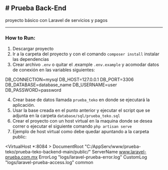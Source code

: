 ## # Prueba Back-End
proyecto básico con Laravel de servicios y pagos

----

### How to Run:
1. Descargar proyecto
2. Ir a la carpeta del proyecto y con el comando `composer install` instalar las dependencias
3. Crear archivo `.env` o quitar el .example `.env.example` y acomodar datos de conexión en las variables siguientes:

DB_CONNECTION=mysql
DB_HOST=127.0.0.1
DB_PORT=3306
DB_DATABASE=database_name
DB_USERNAME=user
DB_PASSWORD=password

4. Crear base de datos llamada `prueba_teko` en donde se ejecutará la aplicación.
5. Usar la base creada en el punto anterior y ejecutar el script que se adjunta en la carpeta `database/sql/prueba_teko.sql`
6. Crear el proyecto con un host virtual en la maquina donde se desea correr o ejecutar el siguiente comando `php artisan serve`
7. Ejemplo de host virtual como debe quedar apuntando a la carpeta public:

<VirtualHost *:8084 >
	DocumentRoot "C:/AppServ/www/prueba-teko/prueba-teko-backend-main/public/"
	ServerName www.laravel-prueba.com.mx
	ErrorLog "logs/laravel-prueba-error.log"
	CustomLog "logs/laravel-prueba-access.log" common
</VirtualHost>

